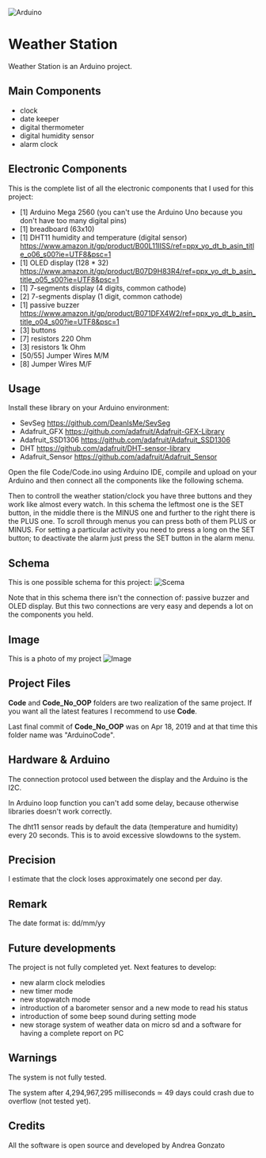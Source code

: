 ![Arduino](https://img.shields.io/badge/Arduino-00979D?style=for-the-badge&logo=Arduino&logoColor=white)
# Weather Station
Weather Station is an Arduino project.

## Main Components
 * clock
 * date keeper
 * digital thermometer
 * digital humidity sensor
 * alarm clock
 
## Electronic Components
This is the complete list of all the electronic components that I used for this project:
* [1] Arduino Mega 2560  (you can't use the Arduino Uno because you don't have too many digital pins)
* [1] breadboard (63x10) 
* [1] DHT11 humidity and temperature (digital sensor) 																
	https://www.amazon.it/gp/product/B00L11IISS/ref=ppx_yo_dt_b_asin_title_o06_s00?ie=UTF8&psc=1
* [1] OLED display (128 * 32)  
	https://www.amazon.it/gp/product/B07D9H83R4/ref=ppx_yo_dt_b_asin_title_o05_s00?ie=UTF8&psc=1
* [1] 7-segments display (4 digits, common cathode)
* [2] 7-segments display (1 digit, common cathode)
* [1] passive buzzer  	
	https://www.amazon.it/gp/product/B071DFX4W2/ref=ppx_yo_dt_b_asin_title_o04_s00?ie=UTF8&psc=1
* [3] buttons
* [7] resistors 220 Ohm
* [3] resistors 1k Ohm
* [50/55] Jumper Wires M/M
* [8] Jumper Wires M/F


## Usage
Install these library on your Arduino environment:
* SevSeg  			https://github.com/DeanIsMe/SevSeg
* Adafruit_GFX  	https://github.com/adafruit/Adafruit-GFX-Library
* Adafruit_SSD1306	https://github.com/adafruit/Adafruit_SSD1306
* DHT				https://github.com/adafruit/DHT-sensor-library
* Adafruit_Sensor  	https://github.com/adafruit/Adafruit_Sensor

Open the file Code/Code.ino using Arduino IDE, compile and upload on your Arduino and then connect all the components like the following schema.

Then to controll the weather station/clock you have three buttons and they work like almost every watch.
In this schema the leftmost one is the SET button, in the middle there is the MINUS one and further to the right there is the PLUS one.
To scroll through menus you can press both of them PLUS or MINUS.
For setting a particular activity you need to press a long on the SET button; to deactivate the alarm just press the SET button in the alarm menu.

## Schema
This is one possible schema for this project:
![Scema](Schema.png?raw=true "schema")

Note that in this schema there isn't the connection of: passive buzzer and OLED display.
But this two connections are very easy and depends a lot on the components you held.

## Image
This is a photo of my project
![Image](projectPhoto.png?raw=true "project photo")

## Project Files
**Code** and **Code_No_OOP** folders are two realization of the same project.
If you want all the latest features I recommend to use **Code**.

Last final commit of **Code_No_OOP** was on Apr 18, 2019 and at that time this folder name was "ArduinoCode".

## Hardware & Arduino
The connection protocol used between the display and the Arduino is the I2C.

In Arduino loop function you can't add some delay, because otherwise libraries doesn't work correctly.

The dht11 sensor reads by default the data (temperature and humidity) every 20 seconds. This is to avoid excessive slowdowns to the system.


## Precision
I estimate that the clock loses approximately one second per day.

## Remark
The date format is: dd/mm/yy

## Future developments
The project is not fully completed yet.
Next features to develop:
* new alarm clock melodies
* new timer mode
* new stopwatch mode
* introduction of a barometer sensor and a new mode to read his status 
* introduction of some beep sound during setting mode
* new storage system of weather data on micro sd and a software for having a complete report on PC


## Warnings
The system is not fully tested.

The system after 4,294,967,295 milliseconds ≃ 49 days could crash due to overflow (not tested yet).

## Credits
All the software is open source and developed by Andrea Gonzato

